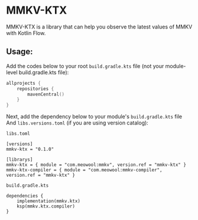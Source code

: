 # MMKV-KTX

MMKV-KTX is a library that can help you observe the latest values of MMKV with Kotlin Flow.

## Usage:

Add the codes below to your root `build.gradle.kts` file (not your module-level build.gradle.kts file):

``` kotlin
allprojects {
    repositories {
        mavenCentral()
    }
}
```

Next, add the dependency below to your module's `build.gradle.kts` file And `libs.versions.toml` (if you are using version catalog):

`libs.toml`

```
[versions]
mmkv-ktx = "0.1.0"

[librarys]
mmkv-ktx = { module = "com.meowool:mmkv", version.ref = "mmkv-ktx" }
mmkv-ktx-compiler = { module = "com.meowool:mmkv-compiler", version.ref = "mmkv-ktx" }
```

`build.gradle.kts`

```
dependencies {
    implementation(mmkv.ktx)
    ksp(mmkv.ktx.compiler)
}
```
